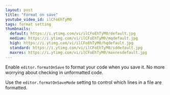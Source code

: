 ```yaml
---
layout: post
title: "Format on save"
youtube_video_id: ilCFoEhTyM0
tags: format setting
thumbnails:
  default: https://i.ytimg.com/vi/ilCFoEhTyM0/default.jpg
  medium: https://i.ytimg.com/vi/ilCFoEhTyM0/mqdefault.jpg
  high: https://i.ytimg.com/vi/ilCFoEhTyM0/hqdefault.jpg
  standard: https://i.ytimg.com/vi/ilCFoEhTyM0/sddefault.jpg
  maxres: https://i.ytimg.com/vi/ilCFoEhTyM0/maxresdefault.jpg
---
```


Enable `editor.formatOnSave` to format your code when you save it. No more worrying about checking in unformatted code.

Use the `editor.formatOnSaveMode` setting to control which lines in a file are formatted.
